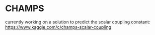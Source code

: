 # CHAMPS
currently working on a solution to predict the scalar coupling constant: https://www.kaggle.com/c/champs-scalar-coupling
